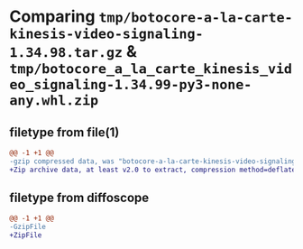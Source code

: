 # Comparing `tmp/botocore-a-la-carte-kinesis-video-signaling-1.34.98.tar.gz` & `tmp/botocore_a_la_carte_kinesis_video_signaling-1.34.99-py3-none-any.whl.zip`

## filetype from file(1)

```diff
@@ -1 +1 @@
-gzip compressed data, was "botocore-a-la-carte-kinesis-video-signaling-1.34.98.tar", last modified: Sat May  4 01:01:32 2024, max compression
+Zip archive data, at least v2.0 to extract, compression method=deflate
```

## filetype from diffoscope

```diff
@@ -1 +1 @@
-GzipFile
+ZipFile
```

